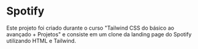 # Spotify

Este projeto foi criado durante o curso "Tailwind CSS do básico ao avançado + Projetos" e consiste em um clone da landing page do Spotify utilizando HTML e Tailwind.